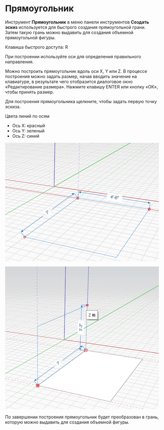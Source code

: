 # Прямоугольник

Инструмент **Прямоугольник** в меню панели инструментов **Создать эскиз** используется для быстрого создания прямоугольной грани. Затем такую грань можно выдавить для создания объемной прямоугольной фигуры.

Клавиша быстрого доступа: R

При построении используйте оси для определения правильного направления.

Можно построить прямоугольник вдоль оси X, Y или Z. В процессе построения можно задать размер, начав вводить значение на клавиатуре, в результате чего отобразится диалоговое окно «Редактирование размера». Нажмите клавишу ENTER или кнопку «ОК», чтобы принять размер.

Для построения прямоугольника щелкните, чтобы задать первую точку эскиза.

Цвета линий по осям

* Ось X: красный
* Ось Y: зеленый
* Ось Z: синий

![](../.gitbook/assets/rectangle1.png)

![](../.gitbook/assets/rectangle2.png)

По завершении построения прямоугольник будет преобразован в грань, которую можно выдавить для создания объемной фигуры.
